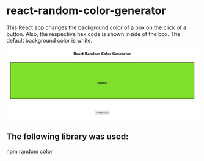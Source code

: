 # react-random-color-generator

This React app changes the background color of a box on the click of a button. Also, the respective hex code is shown inside of the box. The default background color is white.

![Screenshot](/screenshot.jpg)

## The following library was used:

[npm random color](https://www.npmjs.com/package/randomcolor)
